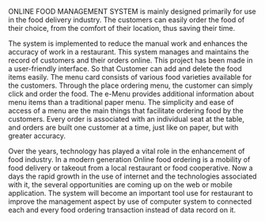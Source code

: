 ONLINE FOOD MANAGEMENT SYSTEM is mainly designed primarily for use in the food
delivery industry. The customers can easily order the food of their choice, from the comfort of
their location, thus saving their time.

The system is implemented to reduce the manual work and enhances the accuracy of work in a
restaurant. This system manages and maintains the record of customers and their orders online.
This project has been made in a user-friendly interface. So that Customer can add and delete the
food items easily. The menu card consists of various food varieties available for the customers.
Through the place ordering menu, the customer can simply click and order the food. The e-Menu
provides additional information about menu items than a traditional paper menu. The simplicity
and ease of access of a menu are the main things that facilitate ordering food by the customers.
Every order is associated with an individual seat at the table, and orders are built one customer at
a time, just like on paper, but with greater accuracy.

Over the years, technology has played a vital role in the enhancement of food industry. In a
modern generation Online food ordering is a mobility of food delivery or takeout from a local
restaurant or food cooperative. Now a days the rapid growth in the use of internet and the
technologies associated with it, the several opportunities are coming up on the web or mobile
application. The system will become an important tool use for restaurant to improve the
management aspect by use of computer system to connected each and every food ordering
transaction instead of data record on it.